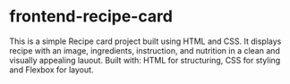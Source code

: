 # frontend-recipe-card
This is a simple Recipe card project built using HTML and CSS. It displays recipe with an image, ingredients, instruction, and nutrition in a clean and visually appealing lauout.
Built with: HTML for structuring, CSS for styling and Flexbox for layout.
